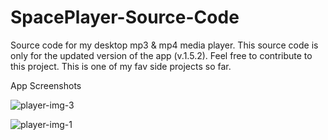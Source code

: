 # SpacePlayer-Source-Code
Source code for my desktop mp3 &amp; mp4 media player. This source code is only for the updated version of the app (v.1.5.2). Feel free to contribute to this project. This is one of my fav side projects so far.

App Screenshots



![player-img-3](https://github.com/HBFLEX/SpacePlayer-Source-Code/assets/105460420/52ad15e6-bc4d-442b-a091-8e34c2906e38)





![player-img-1](https://github.com/HBFLEX/SpacePlayer-Source-Code/assets/105460420/b984ba0c-dd1e-4c74-a822-b488ed8a32f8)
